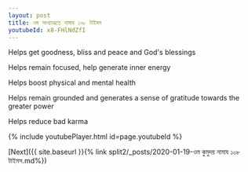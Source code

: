 ```yaml
---
layout: post
title: ওম সংখ্যাভ্রূতে নামায ১০৮ টাইমস
youtubeId: x8-FHlNdZfI
---
```

 
 
Helps get goodness, bliss and peace and God's blessings
 
Helps remain focused, help generate inner energy 
 
Helps boost physical and mental health 
 
Helps remain grounded and generates a sense of gratitude towards the greater power 
 
Helps reduce bad karma
 
 
 
 


{% include youtubePlayer.html id=page.youtubeId %}
 
[Next]({{ site.baseurl }}{% link  split2/_posts/2020-01-19-ওম কুমুদয় নামায ১০৮ টাইমস.md%})
 
